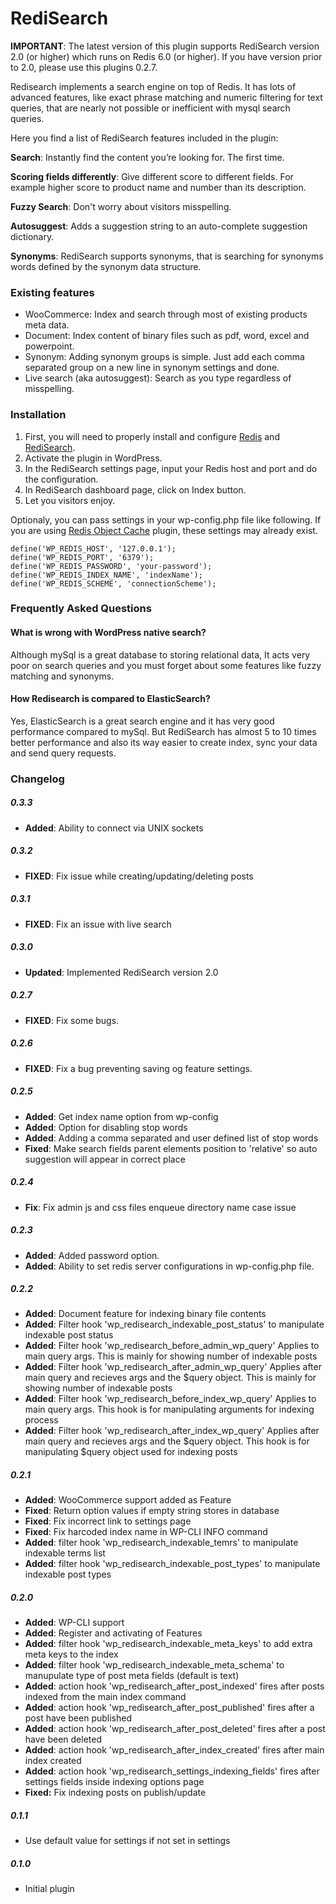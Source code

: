 # RediSearch

**IMPORTANT**: The latest version of this plugin supports RediSearch version 2.0 (or higher) which runs on Redis 6.0 (or higher). If you have version prior to 2.0, please use this plugins 0.2.7. 

Redisearch implements a search engine on top of Redis. It has lots of advanced features, like exact phrase matching and numeric filtering for text queries, that are nearly not possible or inefficient with mysql search queries.

Here you find a list of RediSearch features included in the plugin:

**Search**: Instantly find the content you’re looking for. The first time.

**Scoring fields differently**: Give different score to different fields. For example higher score to product name and number than its description.

**Fuzzy Search**: Don't worry about visitors misspelling.

**Autosuggest**: Adds a suggestion string to an auto-complete suggestion dictionary.

**Synonyms**: RediSearch supports synonyms, that is searching for synonyms words defined by the synonym data structure.

### Existing features

* WooCommerce: Index and search through most of existing products meta data.
* Document: Index content of binary files such as pdf, word, excel and powerpoint.
* Synonym: Adding synonym groups is simple. Just add each comma separated group on a new line in synonym settings and done.
* Live search (aka autosuggest): Search as you type regardless of misspelling.


### Installation
1. First, you will need to properly install and configure [Redis](https://redis.io/topics/quickstart) and [RediSearch](https://oss.redislabs.com/redisearch/Quick_Start/).
2. Activate the plugin in WordPress.
3. In the RediSearch settings page, input your Redis host and port and do the configuration.
4. In RediSearch dashboard page, click on Index button.
5. Let you visitors enjoy.

Optionaly, you can pass settings in your wp-config.php file like following. If you are using [Redis Object Cache](https://wordpress.org/plugins/redis-cache/) plugin, these settings may already exist.

```
define('WP_REDIS_HOST', '127.0.0.1');
define('WP_REDIS_PORT', '6379');
define('WP_REDIS_PASSWORD', 'your-password');
define('WP_REDIS_INDEX_NAME', 'indexName');
define('WP_REDIS_SCHEME', 'connectionScheme');
```


### Frequently Asked Questions

#### What is wrong with WordPress native search?

Although mySql is a great database to storing relational data, It acts very poor on search queries and you must forget about some features like fuzzy matching and synonyms.

#### How Redisearch is compared to ElasticSearch?

Yes, ElasticSearch is a great search engine and it has very good performance compared to mySql. But RediSearch has almost 5 to 10 times better performance and also its way easier to create index, sync your data and send query requests.

### Changelog

##### 0.3.3
* **Added**: Ability to connect via UNIX sockets


##### 0.3.2
* **FIXED**: Fix issue while creating/updating/deleting posts

##### 0.3.1
* **FIXED**: Fix an issue with live search

##### 0.3.0
* **Updated**: Implemented RediSearch version 2.0

##### 0.2.7
* **FIXED**: Fix some bugs.

##### 0.2.6
* **FIXED**: Fix a bug preventing saving og feature settings.

##### 0.2.5
* **Added**: Get index name option from wp-config
* **Added**: Option for disabling stop words
* **Added**: Adding a comma separated and user defined list of stop words
* **Fixed**: Make search fields parent elements position to 'relative' so auto suggestion will appear in correct place

##### 0.2.4
* **Fix**: Fix admin js and css files enqueue directory name case issue

##### 0.2.3
* **Added**: Added password option.
* **Added**: Ability to set redis server configurations in wp-config.php file.

##### 0.2.2
* **Added**: Document feature for indexing binary file contents
* **Added**: Filter hook 'wp_redisearch_indexable_post_status' to manipulate indexable post status
* **Added**: Filter hook 'wp_redisearch_before_admin_wp_query' Applies to main query args. This is mainly for showing number of indexable posts
* **Added**: Filter hook 'wp_redisearch_after_admin_wp_query' Applies after main query and recieves args and the $query object. This is mainly for showing number of indexable posts
* **Added**: Filter hook 'wp_redisearch_before_index_wp_query' Applies to main query args. This hook is for manipulating arguments for indexing process
* **Added**: Filter hook 'wp_redisearch_after_index_wp_query' Applies after main query and recieves args and the $query object. This hook is for manipulating $query object used for indexing posts

##### 0.2.1
* **Added**: WooCommerce support added as Feature
* **Fixed**: Return option values if empty string stores in database
* **Fixed**: Fix incorrect link to settings page
* **Fixed**: Fix harcoded index name in WP-CLI INFO command
* **Added**: filter hook 'wp_redisearch_indexable_temrs' to manipulate indexable terms list
* **Added**: filter hook 'wp_redisearch_indexable_post_types' to manipulate indexable post types

##### 0.2.0
* **Added**: WP-CLI support
* **Added**: Register and activating of Features
* **Added**: filter hook 'wp_redisearch_indexable_meta_keys' to add extra meta keys to the index
* **Added**: filter hook 'wp_redisearch_indexable_meta_schema' to manupulate type of post meta fields (default is text)
* **Added**: action hook 'wp_redisearch_after_post_indexed' fires after posts indexed from the main index command
* **Added**: action hook 'wp_redisearch_after_post_published' fires after a post have been published
* **Added**: action hook 'wp_redisearch_after_post_deleted' fires after a post have been deleted
* **Added**: action hook 'wp_redisearch_after_index_created' fires after main index created
* **Added**: action hook 'wp_redisearch_settings_indexing_fields' fires after settings fields inside indexing options page
* **Fixed:** Fix indexing posts on publish/update

##### 0.1.1
* Use default value for settings if not set in settings

##### 0.1.0
* Initial plugin
